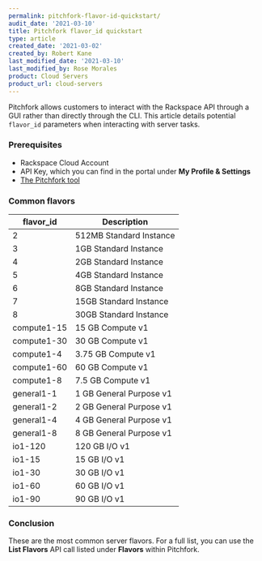 ```yaml
---
permalink: pitchfork-flavor-id-quickstart/
audit_date: '2021-03-10'
title: Pitchfork flavor_id quickstart
type: article
created_date: '2021-03-02'
created_by: Robert Kane
last_modified_date: '2021-03-10'
last_modified_by: Rose Morales
product: Cloud Servers
product_url: cloud-servers
---
```


Pitchfork allows customers to interact with the Rackspace API through a GUI rather than directly through the
CLI. This article details potential `flavor_id` parameters when interacting with server tasks.

### Prerequisites

   - Rackspace Cloud Account
   - API Key, which you can find in the portal under **My Profile & Settings**
   - [The Pitchfork tool](https://pitchfork.rax.io) 

### Common flavors

| flavor_id | Description |
| ----------- | ----------- |
| 2 | 512MB Standard Instance |
| 3 | 1GB Standard Instance |
| 4 | 2GB Standard Instance |
| 5 | 4GB Standard Instance |
| 6 | 8GB Standard Instance |
| 7 | 15GB Standard Instance |
| 8 | 30GB Standard Instance |
| compute1-15 | 15 GB Compute v1 |
| compute1-30 | 30 GB Compute v1 |
| compute1-4 | 3.75 GB Compute v1 |
| compute1-60 | 60 GB Compute v1 |
| compute1-8 | 7.5 GB Compute v1 |
| general1-1 | 1 GB General Purpose v1 |
| general1-2 | 2 GB General Purpose v1 |
| general1-4 | 4 GB General Purpose v1 |
| general1-8 | 8 GB General Purpose v1 |
| io1-120 | 120 GB I/O v1 |
| io1-15 | 15 GB I/O v1 |
| io1-30 | 30 GB I/O v1 |
| io1-60 | 60 GB I/O v1 |
| io1-90 | 90 GB I/O v1 |

### Conclusion

These are the most common server flavors. For a full list, you can use the **List Flavors** API call
listed under **Flavors** within Pitchfork.
